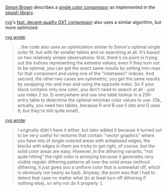[Simon Brown](http://www.sjbrown.co.uk/) describes a [single color compressor](http://www.sjbrown.co.uk/?article=dxt) as implemented in the [squish library](http://www.sjbrown.co.uk/?code=squish).

[ryg](http://www.farbrausch.de/~fg/)'s [fast, decent-quality DXT compressor](https://mollyrocket.com/forums/viewtopic.php?t=392) also uses a similar algorithm, but more optimized:

[ryg wrote](https://mollyrocket.com/forums/viewtopic.php?p=1995#1995):
> ...the code also uses an optimization similar to Simon's optimal single color fit, but with far smaller tables and no searching at all. It's based on two relatively simple observations: first, there's no point in trying out the indices representing the extreme values; even if they turn out to be optimal, you can get the exact same results by setting min=max for that component and using one of the "inbetween" indices. And second, the other two cases are symmetric; you get the same results by swapping min and max and using the opposite index. So if your block contains only one color, you don't need to search at all - just use index 2 (or 3) everywhere and use one table lookup in a 256-entry table to determine the optimal min/max color values to use. (Ok, actually, you need two tables, because R and B use 5 bits and G uses 6; but they're still quite small).


[ryg wrote](https://mollyrocket.com/forums/viewtopic.php?p=2000#2000):
> I originally didn't have it either, but later added it because it turned out to be very useful for textures that contain "vector graphics" where you have lots of single-colored areas with antialiased edges; the blocks with edges in them are tricky to get right, of course, but the solid color areas are easy. However, in the dithering variants, "not quite hitting" the right color is annoying because it generates very visible regular dithering patterns all over the solid areas (without dithering, it just gives you a uniform color that is somewhat off, which is obviously not nearly as bad). Anyway, the point was that I had to detect that case no matter what (to at least turn off dithering if nothing else), so why not do it properly :).